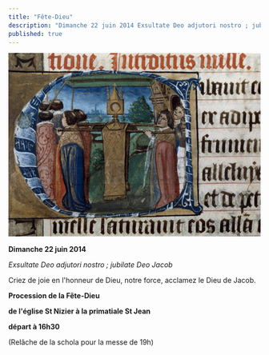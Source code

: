 ```yaml
---
title: "Fête-Dieu"
description: "Dimanche 22 juin 2014 Exsultate Deo adjutori nostro ; jubilate Deo Jacob Criez de joie en l'honneur de Dieu, notre force, acclamez le Dieu de Jacob. Procession de la Fête-Dieu de l'église St Nizier à la primatiale St Jean départ à 16h30 (Relâche de la..."
published: true
---
```



![](/images/2014-06-14-fete-dieu-4.jpg)

**Dimanche 22 juin 2014**

*Exsultate Deo adjutori nostro ; jubilate Deo Jacob*

Criez de joie en l'honneur de Dieu, notre force, acclamez le Dieu de Jacob.

**Procession de la Fête-Dieu**

**de l'église St Nizier à la primatiale St Jean**

**départ à 16h30**

(Relâche de la schola pour la messe de 19h)